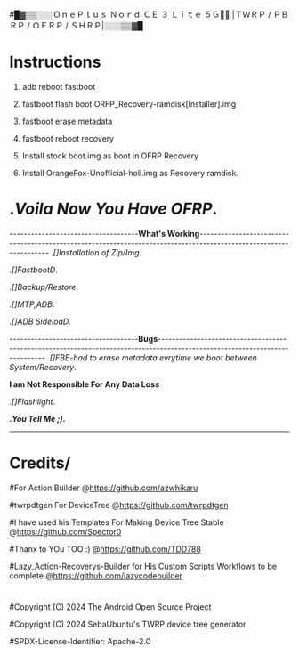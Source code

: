 #
#█▓▒▒░░░ＯｎｅＰｌｕｓ Ｎｏｒｄ ＣＥ ３ Ｌｉｔｅ ５Ｇ🦴🐾
|ＴＷＲＰ / ＰＢＲＰ / ＯＦＲＰ / ＳＨＲＰ|░░░▒▒▓█
#
# **Instructions**

1. adb reboot fastboot
   
2. fastboot flash boot ORFP_Recovery-ramdisk[Installer].img
 
3. fastboot erase metadata
   
4. fastboot reboot recovery
 
5. Install stock boot.img as boot in OFRP Recovery
 
6. Install OrangeFox-Unofficial-holi.img as Recovery ramdisk.
    

# **._Voila Now You Have OFRP_.**
------------------------------------**What's Working**------------------------------------------------------------------------------------------------------------------
._[]Installation of Zip/Img_.

._[]FastbootD_.

._[]Backup/Restore_.

._[]MTP,ADB_.

._[]ADB SideloaD_.

------------------------------------**Bugs**----------------------------------------------------------------------------------------------------------------------------
._[]FBE-had to erase metadata evrytime we boot between System/Recovery_.

**I am Not Responsible For Any Data Loss**

._[]Flashlight_.

**._You Tell Me ;)_.**

-----------------------------------------------------------------------------------------------------------------------------------------------------------------------
# Credits/

#For Action Builder @https://github.com/azwhikaru

#twrpdtgen For DeviceTree @https://github.com/twrpdtgen

#I have used his Templates For Making Device Tree Stable @https://github.com/Spector0

#Thanx  to YOu TOO :) @https://github.com/TDD788

#Lazy_Action-Recoverys-Builder for His Custom Scripts Workflows to be complete @https://github.com/lazycodebuilder

#
#Copyright (C) 2024 The Android Open Source Project

#Copyright (C) 2024 SebaUbuntu's TWRP device tree generator

#SPDX-License-Identifier: Apache-2.0
#
